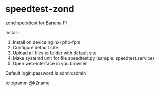 # speedtest-zond
zond speedtest for Banana PI


Install:

1. Install on device nginx+php-fpm
2. Configure default site
3. Upload all files to folder with default site
4. Make systemd unit for file speedtest.py (sample: speedtest.service)
5. Open web-interface in you browser 

Default login:password is admin:admin

telegramm @k2name
